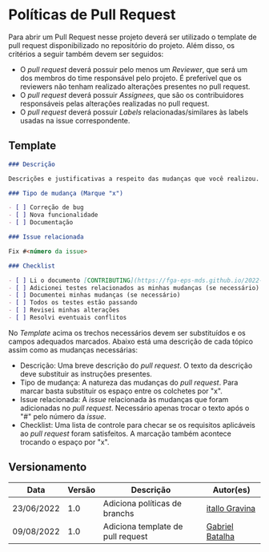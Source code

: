 # Políticas de Pull Request

Para abrir um Pull Request nesse projeto deverá ser utilizado o template de pull request disponibilizado no repositório do projeto. Além disso, os critérios a seguir também devem ser seguidos:

- O _pull request_ deverá possuir pelo menos um _Reviewer_, que será um dos membros do time responsável pelo projeto. É preferível que os reviewers não tenham realizado alterações presentes no pull request.
- O _pull request_ deverá possuir _Assignees_, que são os contribuidores responsáveis pelas alterações realizadas no pull request.
- O _pull request_ deverá possuir _Labels_ relacionadas/similares às labels usadas na issue correspondente. 

## Template
```markdown
### Descrição

Descrições e justificativas a respeito das mudanças que você realizou.

### Tipo de mudança (Marque "x")

- [ ] Correção de bug
- [ ] Nova funcionalidade
- [ ] Documentação

### Issue relacionada

Fix #<número da issue>

### Checklist

- [ ] Li o documento [CONTRIBUTING](https://fga-eps-mds.github.io/2022-1-Visualeasy-Doc/politicas/Contributor%27s_Guide/)
- [ ] Adicionei testes relacionados as minhas mudanças (se necessário)
- [ ] Documentei minhas mudanças (se necessário)
- [ ] Todos os testes estão passando
- [ ] Revisei minhas alterações
- [ ] Resolvi eventuais conflitos

```

No _Template_ acima os trechos necessários devem ser substituídos e os campos adequados marcados. Abaixo está uma descrição de cada tópico assim como as mudanças necessárias:
- Descrição: Uma breve descrição do _pull request_. O texto da descrição deve substituir as instruções presentes.
- Tipo de mudança: A natureza das mudanças do _pull request_. Para marcar basta substituir os espaço entre os colchetes por "x".
- Issue relacionada: A _issue_ relacionada às mudanças que foram adicionadas no _pull request_. Necessário apenas trocar o texto após o "#" pelo número da _issue_.
- Checklist: Uma lista de controle para checar se os requisitos aplicáveis ao _pull request_ foram satisfeitos. A marcação também acontece trocando o espaço por "x".

## Versionamento

| Data | Versão | Descrição | Autor(es) |
|------|------|------|------|
|23/06/2022|1.0|Adiciona políticas de branchs|[itallo Gravina](https://github.com/itallogravina)|
|09/08/2022|1.0|Adiciona template de pull request|[Gabriel Batalha](https://github.com/Gabriel-Azevedo-Batalha)|


